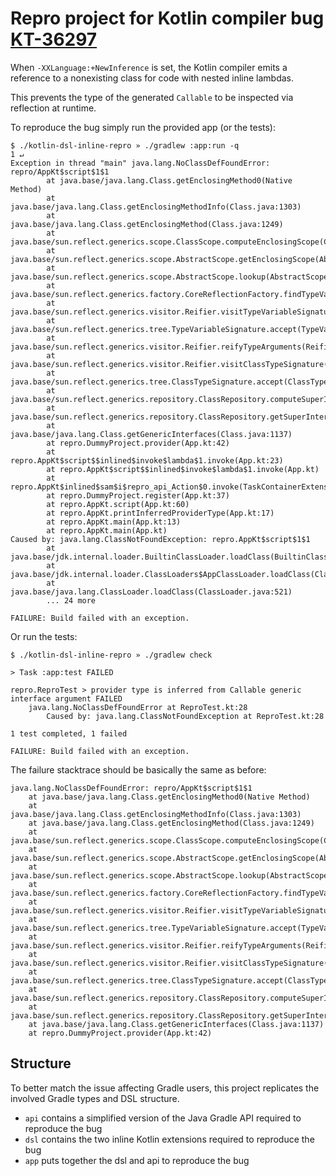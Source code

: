 # Repro project for Kotlin compiler bug [KT-36297](https://youtrack.jetbrains.com/issue/KT-36297)

When `-XXLanguage:+NewInference` is set, the Kotlin compiler emits a reference to a
nonexisting class for code with nested inline lambdas.

This prevents the type of the generated `Callable` to be inspected via reflection at runtime.

To reproduce the bug simply run the provided app (or the tests):
```
$ ./kotlin-dsl-inline-repro » ./gradlew :app:run -q                                                               1 ↵
Exception in thread "main" java.lang.NoClassDefFoundError: repro/AppKt$script$1$1
        at java.base/java.lang.Class.getEnclosingMethod0(Native Method)
        at java.base/java.lang.Class.getEnclosingMethodInfo(Class.java:1303)
        at java.base/java.lang.Class.getEnclosingMethod(Class.java:1249)
        at java.base/sun.reflect.generics.scope.ClassScope.computeEnclosingScope(ClassScope.java:50)
        at java.base/sun.reflect.generics.scope.AbstractScope.getEnclosingScope(AbstractScope.java:77)
        at java.base/sun.reflect.generics.scope.AbstractScope.lookup(AbstractScope.java:95)
        at java.base/sun.reflect.generics.factory.CoreReflectionFactory.findTypeVariable(CoreReflectionFactory.java:110)
        at java.base/sun.reflect.generics.visitor.Reifier.visitTypeVariableSignature(Reifier.java:165)
        at java.base/sun.reflect.generics.tree.TypeVariableSignature.accept(TypeVariableSignature.java:43)
        at java.base/sun.reflect.generics.visitor.Reifier.reifyTypeArguments(Reifier.java:68)
        at java.base/sun.reflect.generics.visitor.Reifier.visitClassTypeSignature(Reifier.java:138)
        at java.base/sun.reflect.generics.tree.ClassTypeSignature.accept(ClassTypeSignature.java:49)
        at java.base/sun.reflect.generics.repository.ClassRepository.computeSuperInterfaces(ClassRepository.java:117)
        at java.base/sun.reflect.generics.repository.ClassRepository.getSuperInterfaces(ClassRepository.java:95)
        at java.base/java.lang.Class.getGenericInterfaces(Class.java:1137)
        at repro.DummyProject.provider(App.kt:42)
        at repro.AppKt$script$$inlined$invoke$lambda$1.invoke(App.kt:23)
        at repro.AppKt$script$$inlined$invoke$lambda$1.invoke(App.kt)
        at repro.AppKt$inlined$sam$i$repro_api_Action$0.invoke(TaskContainerExtensions.kt)
        at repro.DummyProject.register(App.kt:37)
        at repro.AppKt.script(App.kt:60)
        at repro.AppKt.printInferredProviderType(App.kt:17)
        at repro.AppKt.main(App.kt:13)
        at repro.AppKt.main(App.kt)
Caused by: java.lang.ClassNotFoundException: repro.AppKt$script$1$1
        at java.base/jdk.internal.loader.BuiltinClassLoader.loadClass(BuiltinClassLoader.java:581)
        at java.base/jdk.internal.loader.ClassLoaders$AppClassLoader.loadClass(ClassLoaders.java:178)
        at java.base/java.lang.ClassLoader.loadClass(ClassLoader.java:521)
        ... 24 more

FAILURE: Build failed with an exception.
```

Or run the tests:
```
$ ./kotlin-dsl-inline-repro » ./gradlew check 
    
> Task :app:test FAILED

repro.ReproTest > provider type is inferred from Callable generic interface argument FAILED
    java.lang.NoClassDefFoundError at ReproTest.kt:28
        Caused by: java.lang.ClassNotFoundException at ReproTest.kt:28

1 test completed, 1 failed

FAILURE: Build failed with an exception.
```

The failure stacktrace should be basically the same as before:
```
java.lang.NoClassDefFoundError: repro/AppKt$script$1$1
	at java.base/java.lang.Class.getEnclosingMethod0(Native Method)
	at java.base/java.lang.Class.getEnclosingMethodInfo(Class.java:1303)
	at java.base/java.lang.Class.getEnclosingMethod(Class.java:1249)
	at java.base/sun.reflect.generics.scope.ClassScope.computeEnclosingScope(ClassScope.java:50)
	at java.base/sun.reflect.generics.scope.AbstractScope.getEnclosingScope(AbstractScope.java:77)
	at java.base/sun.reflect.generics.scope.AbstractScope.lookup(AbstractScope.java:95)
	at java.base/sun.reflect.generics.factory.CoreReflectionFactory.findTypeVariable(CoreReflectionFactory.java:110)
	at java.base/sun.reflect.generics.visitor.Reifier.visitTypeVariableSignature(Reifier.java:165)
	at java.base/sun.reflect.generics.tree.TypeVariableSignature.accept(TypeVariableSignature.java:43)
	at java.base/sun.reflect.generics.visitor.Reifier.reifyTypeArguments(Reifier.java:68)
	at java.base/sun.reflect.generics.visitor.Reifier.visitClassTypeSignature(Reifier.java:138)
	at java.base/sun.reflect.generics.tree.ClassTypeSignature.accept(ClassTypeSignature.java:49)
	at java.base/sun.reflect.generics.repository.ClassRepository.computeSuperInterfaces(ClassRepository.java:117)
	at java.base/sun.reflect.generics.repository.ClassRepository.getSuperInterfaces(ClassRepository.java:95)
	at java.base/java.lang.Class.getGenericInterfaces(Class.java:1137)
	at repro.DummyProject.provider(App.kt:42)
```

## Structure

To better match the issue affecting Gradle users, this project replicates the involved Gradle types and DSL structure.

* `api` contains a simplified version of the Java Gradle API required to reproduce the bug
* `dsl` contains the two inline Kotlin extensions required to reproduce the bug
* `app` puts together the dsl and api to reproduce the bug